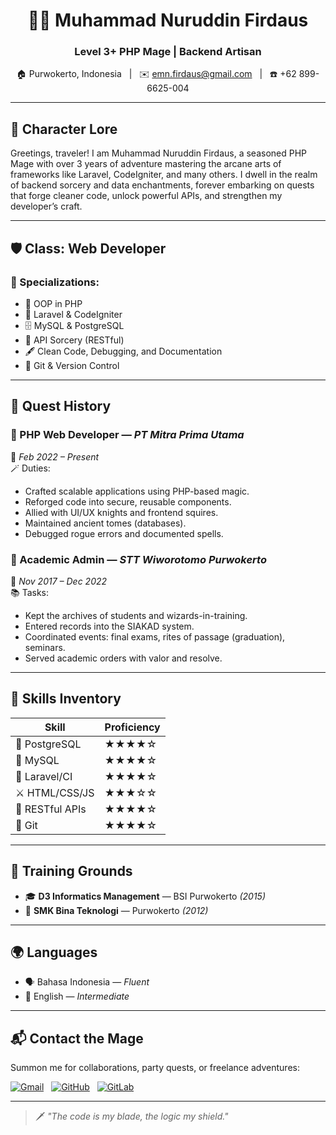 <h1 align="center">🧙‍♂️ Muhammad Nuruddin Firdaus</h1>
<h3 align="center">Level 3+ PHP Mage | Backend Artisan</h3>

<p align="center">
  🏠 Purwokerto, Indonesia &nbsp;&nbsp;|&nbsp;&nbsp;
  ✉️ <a href="mailto:emn.firdaus@gmail.com">emn.firdaus@gmail.com</a> &nbsp;&nbsp;|&nbsp;&nbsp;
  ☎️ +62 899-6625-004
</p>

---

## 🧾 Character Lore

Greetings, traveler! I am Muhammad Nuruddin Firdaus, a seasoned PHP Mage with over 3 years of adventure mastering the arcane arts of frameworks like Laravel, CodeIgniter, and many others. I dwell in the realm of backend sorcery and data enchantments, forever embarking on quests that forge cleaner code, unlock powerful APIs, and strengthen my developer’s craft.

---

## 🛡️ Class: Web Developer  
### 🏹 Specializations:
- 🧠 OOP in PHP
- 🔮 Laravel & CodeIgniter
- 🗄️ MySQL & PostgreSQL
- 🧩 API Sorcery (RESTful)
- 🖋️ Clean Code, Debugging, and Documentation
- 🧰 Git & Version Control

---

## 📜 Quest History

### 🏰 PHP Web Developer — *PT Mitra Prima Utama*  
📅 *Feb 2022 – Present*  
🪄 Duties:
- Crafted scalable applications using PHP-based magic.
- Reforged code into secure, reusable components.
- Allied with UI/UX knights and frontend squires.
- Maintained ancient tomes (databases).
- Debugged rogue errors and documented spells.

### 🏫 Academic Admin — *STT Wiworotomo Purwokerto*  
📅 *Nov 2017 – Dec 2022*  
📚 Tasks:
- Kept the archives of students and wizards-in-training.
- Entered records into the SIAKAD system.
- Coordinated events: final exams, rites of passage (graduation), seminars.
- Served academic orders with valor and resolve.

---

## 🧙 Skills Inventory

| Skill                | Proficiency |
|----------------------|-------------|
| 🐘 PostgreSQL        | ★★★★☆       |
| 🐬 MySQL             | ★★★★☆       |
| 🔧 Laravel/CI        | ★★★★☆       |
| ⚔️ HTML/CSS/JS       | ★★★☆☆       |
| 📡 RESTful APIs      | ★★★★☆       |
| 🧭 Git               | ★★★★☆       |

---

## 🏰 Training Grounds

- 🎓 **D3 Informatics Management** — BSI Purwokerto *(2015)*  
- 🏫 **SMK Bina Teknologi** — Purwokerto *(2012)*

---

## 🌍 Languages

- 🗣️ Bahasa Indonesia — *Fluent*  
- 📖 English — *Intermediate*

---

## 📬 Contact the Mage

Summon me for collaborations, party quests, or freelance adventures:

[![Gmail](https://img.shields.io/badge/email-emn.firdaus@gmail.com-red?style=flat&logo=gmail&logoColor=white)](mailto:emn.firdaus@gmail.com)
&nbsp;
[![GitHub](https://img.shields.io/badge/GitHub-firdausnuruddin-black?style=flat&logo=github)](https://github.com/firdausnuruddin)
&nbsp;
[![GitLab](https://img.shields.io/badge/GitLab-emnf-FC6D26?style=flat&logo=gitlab)](https://gitlab.com/emnf)

---

> 🗡️ *"The code is my blade, the logic my shield."*
